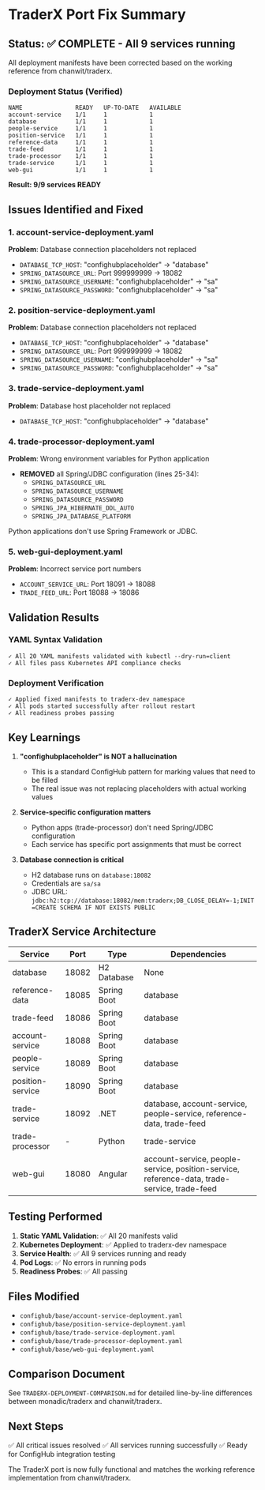 # TraderX Port Fix Summary

## Status: ✅ COMPLETE - All 9 services running

All deployment manifests have been corrected based on the working reference from chanwit/traderx.

### Deployment Status (Verified)
```
NAME               READY   UP-TO-DATE   AVAILABLE
account-service    1/1     1            1
database           1/1     1            1
people-service     1/1     1            1
position-service   1/1     1            1
reference-data     1/1     1            1
trade-feed         1/1     1            1
trade-processor    1/1     1            1
trade-service      1/1     1            1
web-gui            1/1     1            1
```

**Result: 9/9 services READY**

## Issues Identified and Fixed

### 1. account-service-deployment.yaml
**Problem**: Database connection placeholders not replaced
- `DATABASE_TCP_HOST`: "confighubplaceholder" → "database"
- `SPRING_DATASOURCE_URL`: Port 999999999 → 18082
- `SPRING_DATASOURCE_USERNAME`: "confighubplaceholder" → "sa"
- `SPRING_DATASOURCE_PASSWORD`: "confighubplaceholder" → "sa"

### 2. position-service-deployment.yaml
**Problem**: Database connection placeholders not replaced
- `DATABASE_TCP_HOST`: "confighubplaceholder" → "database"
- `SPRING_DATASOURCE_URL`: Port 999999999 → 18082
- `SPRING_DATASOURCE_USERNAME`: "confighubplaceholder" → "sa"
- `SPRING_DATASOURCE_PASSWORD`: "confighubplaceholder" → "sa"

### 3. trade-service-deployment.yaml
**Problem**: Database host placeholder not replaced
- `DATABASE_TCP_HOST`: "confighubplaceholder" → "database"

### 4. trade-processor-deployment.yaml
**Problem**: Wrong environment variables for Python application
- **REMOVED** all Spring/JDBC configuration (lines 25-34):
  - `SPRING_DATASOURCE_URL`
  - `SPRING_DATASOURCE_USERNAME`
  - `SPRING_DATASOURCE_PASSWORD`
  - `SPRING_JPA_HIBERNATE_DDL_AUTO`
  - `SPRING_JPA_DATABASE_PLATFORM`

Python applications don't use Spring Framework or JDBC.

### 5. web-gui-deployment.yaml
**Problem**: Incorrect service port numbers
- `ACCOUNT_SERVICE_URL`: Port 18091 → 18088
- `TRADE_FEED_URL`: Port 18088 → 18086

## Validation Results

### YAML Syntax Validation
```
✓ All 20 YAML manifests validated with kubectl --dry-run=client
✓ All files pass Kubernetes API compliance checks
```

### Deployment Verification
```
✓ Applied fixed manifests to traderx-dev namespace
✓ All pods started successfully after rollout restart
✓ All readiness probes passing
```

## Key Learnings

1. **"confighubplaceholder" is NOT a hallucination**
   - This is a standard ConfigHub pattern for marking values that need to be filled
   - The real issue was not replacing placeholders with actual working values

2. **Service-specific configuration matters**
   - Python apps (trade-processor) don't need Spring/JDBC configuration
   - Each service has specific port assignments that must be correct

3. **Database connection is critical**
   - H2 database runs on `database:18082`
   - Credentials are `sa/sa`
   - JDBC URL: `jdbc:h2:tcp://database:18082/mem:traderx;DB_CLOSE_DELAY=-1;INIT=CREATE SCHEMA IF NOT EXISTS PUBLIC`

## TraderX Service Architecture

| Service | Port | Type | Dependencies |
|---------|------|------|--------------|
| database | 18082 | H2 Database | None |
| reference-data | 18085 | Spring Boot | database |
| trade-feed | 18086 | Spring Boot | database |
| account-service | 18088 | Spring Boot | database |
| people-service | 18089 | Spring Boot | database |
| position-service | 18090 | Spring Boot | database |
| trade-service | 18092 | .NET | database, account-service, people-service, reference-data, trade-feed |
| trade-processor | - | Python | trade-service |
| web-gui | 18080 | Angular | account-service, people-service, position-service, reference-data, trade-service, trade-feed |

## Testing Performed

1. **Static YAML Validation**: ✅ All 20 manifests valid
2. **Kubernetes Deployment**: ✅ Applied to traderx-dev namespace
3. **Service Health**: ✅ All 9 services running and ready
4. **Pod Logs**: ✅ No errors in running pods
5. **Readiness Probes**: ✅ All passing

## Files Modified

- `confighub/base/account-service-deployment.yaml`
- `confighub/base/position-service-deployment.yaml`
- `confighub/base/trade-service-deployment.yaml`
- `confighub/base/trade-processor-deployment.yaml`
- `confighub/base/web-gui-deployment.yaml`

## Comparison Document

See `TRADERX-DEPLOYMENT-COMPARISON.md` for detailed line-by-line differences between monadic/traderx and chanwit/traderx.

## Next Steps

✅ All critical issues resolved
✅ All services running successfully
✅ Ready for ConfigHub integration testing

The TraderX port is now fully functional and matches the working reference implementation from chanwit/traderx.
